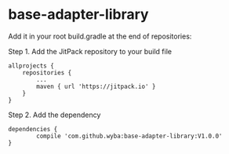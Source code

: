 # base-adapter-library

Add it in your root build.gradle at the end of repositories:

Step 1. Add the JitPack repository to your build file

    allprojects {
		repositories {
			...
			maven { url 'https://jitpack.io' }
		}
	}


Step 2. Add the dependency

	dependencies {
	        compile 'com.github.wyba:base-adapter-library:V1.0.0'
	}